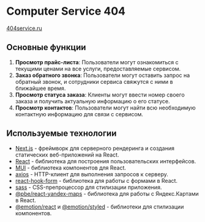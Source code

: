 # Computer Service 404

[404service.ru](https://404service.ru/)

## Основные функции

1. **Просмотр прайс-листа**: Пользователи могут ознакомиться с текущими ценами на все услуги, предоставляемые сервисом.
2. **Заказ обратного звонка**: Пользователи могут оставить запрос на обратный звонок, и сотрудники сервиса свяжутся с ними в ближайшее время.
3. **Просмотр статуса заказа**: Клиенты могут ввести номер своего заказа и получить актуальную информацию о его статусе.
4. **Просмотр контактов**: Пользователи могут найти всю необходимую контактную информацию для связи с сервисом.

## Используемые технологии

- [Next.js](https://nextjs.org/) - фреймворк для серверного рендеринга и создания статических веб-приложений на React.
- [React](https://reactjs.org/) - библиотека для построения пользовательских интерфейсов.
- [MUI](https://mui.com/) - библиотека компонентов для React.
- [axios](https://axios-http.com/) - HTTP-клиент для выполнения запросов к серверу.
- [react-hook-form](https://react-hook-form.com/) - библиотека для работы с формами в React.
- [sass](https://sass-lang.com/) - CSS-препроцессор для стилизации приложения.
- [@pbe/react-yandex-maps](https://github.com/ErSulv/react-yandex-maps) - библиотека для работы с Яндекс.Картами в React.
- [@emotion/react](https://emotion.sh/docs/@emotion/react) и [@emotion/styled](https://emotion.sh/docs/@emotion/styled) - библиотеки для стилизации компонентов.

